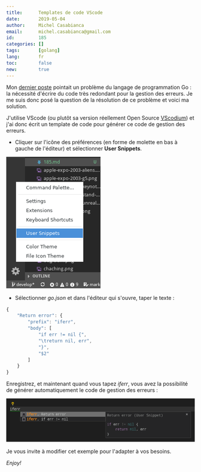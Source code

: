 ```yaml
---
title:      Templates de code VScode
date:       2019-05-04
author:     Michel Casabianca
email:      michel.casabianca@gmail.com
id:         185
categories: []
tags:       [golang]
lang:       fr
toc:        false
new:        true
---
```


Mon [dernier poste](/blog/184.html) pointait un problème du langage de programmation Go : la nécessité d'écrire du code très redondant pour la gestion des erreurs. Je me suis donc posé la question de la résolution de ce problème et voici ma solution.

<!--more-->

J'utilise VScode (ou plutôt sa version réellement Open Source [VScodium](https://github.com/VSCodium/vscodium)) et j'ai donc écrit un template de code pour générer ce code de gestion des erreurs.

- Cliquer sur l'icône des préférences (en forme de molette en bas à gauche de l'éditeur) et sélectionner **User Snippets**.

![](vscode-manage.png)

- Sélectionner *go.json* et dans l'éditeur qui s'ouvre, taper le texte :

```js
{
	"Return error": {
		"prefix": "iferr",
		"body": [
			"if err != nil {",
			"\treturn nil, err",
			"}",
			"$2"
		]
	}
}
```

Enregistrez, et maintenant quand vous tapez *iferr*, vous avez la possibilité de générer automatiquement le code de gestion des erreurs :

![](vscode-error.png)

Je vous invite à modifier cet exemple pour l'adapter à vos besoins.

*Enjoy!*
